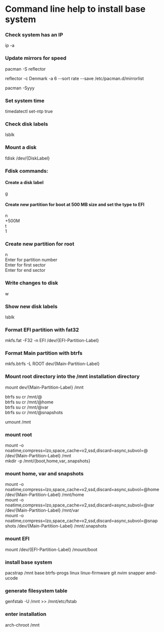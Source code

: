 # Command line help to install base system  

### Check system has an IP  
ip -a  

### Update mirrors for speed  
pacman -S reflector  

reflector -c Denmark -a 6 --sort rate --save /etc/pacman.d/mirrorlist  

pacman -Syyy  

### Set system time  
timedatectl set-ntp true  

### Check disk labels  
lsblk  

### Mount a disk  
fdisk /dev/{DiskLabel}  

### Fdisk commands:  
#### Create a disk label  
g  

#### Create new partition for boot at 500 MB size and set the type to EFI  
n  
+500M  
t  
1  

### Create new partition for root  
n  
Enter for partition number  
Enter for first sector  
Enter for end sector  

### Write changes to disk
w

### Show new disk labels  
lsblk  

### Format EFI partition with fat32  
mkfs.fat -F32 -n EFI /dev/{EFI-Partition-Label}  

### Format Main partition with btrfs  
mkfs.btrfs -L ROOT dev/{Main-Partition-Label}  

### Mount root directory into the /mnt installation directory  
mount dev/{Main-Partition-Label} /mnt  

btrfs su cr /mnt/@  
btrfs su cr /mnt/@home  
btrfs su cr /mnt/@var  
btrfs su cr /mnt/@snapshots  

umount /mnt  

### mount root  
mount -o noatime,compress=lzo,space_cache=v2,ssd,discard=async,subvol=@ /dev/{Main-Partition-Label} /mnt  
mkdir -p /mnt/{boot,home,var,.snapshots}  

### mount home, var and snapshots
mount -o noatime,compress=lzo,space_cache=v2,ssd,discard=async,subvol=@home /dev/{Main-Partition-Label} /mnt/home  
mount -o noatime,compress=lzo,space_cache=v2,ssd,discard=async,subvol=@var /dev/{Main-Partition-Label} /mnt/var  
mount -o noatime,compress=lzo,space_cache=v2,ssd,discard=async,subvol=@snapshots /dev/{Main-Partition-Label} /mnt/.snapshots  

### mount EFI  
mount /dev/{EFI-Partition-Label} /mount/boot  


### install base system
pacstrap /mnt base btrfs-progs linux linux-firmware git nvim snapper amd-ucode

### generate filesystem table 
genfstab -U /mnt >> /mnt/etc/fstab  

### enter installation
arch-chroot /mnt

